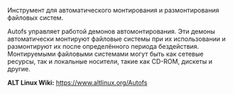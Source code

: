 Инструмент для автоматического монтирования и размонтирования файловых систем.

Autofs управляет работой демонов автомонтирования. Эти демоны автоматически монтируют файловые системы при их использовании
и размонтируют их после определённого периода бездействия.
Монтируемыми файловыми системами могут быть как сетевые ресурсы, так и локальные носители, такие как CD-ROM, дискеты и другие.

**ALT Linux Wiki:** <https://www.altlinux.org/Autofs>
